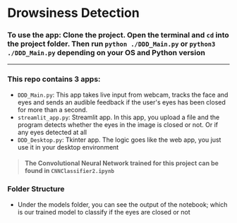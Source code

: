 # Drowsiness Detection

### To use the app: Clone the project. Open the terminal and `cd` into the project folder. Then run `python ./DDD_Main.py` or `python3 ./DDD_Main.py` depending on your OS and Python version
---
### This repo contains 3 apps:
- `DDD_Main.py`: This app takes live input from webcam, tracks the face and eyes and sends an audible feedback if the user's eyes has been closed for more than a second. 
- `streamlit_app.py`: Streamlit app. In this app, you upload a file and the program detects whether the eyes in the image is closed or not. Or if any eyes detected at all
 - `DDD_Desktop.py`: Tkinter app. The logic goes like the web app, you just use it in your desktop environment

> #### The Convolutional Neural Network trained for this project can be found in `CNNClassifier2.ipynb` 

### Folder Structure
- Under the models folder, you can see the output of the notebook; which is our trained model to classify if the eyes are closed or not

